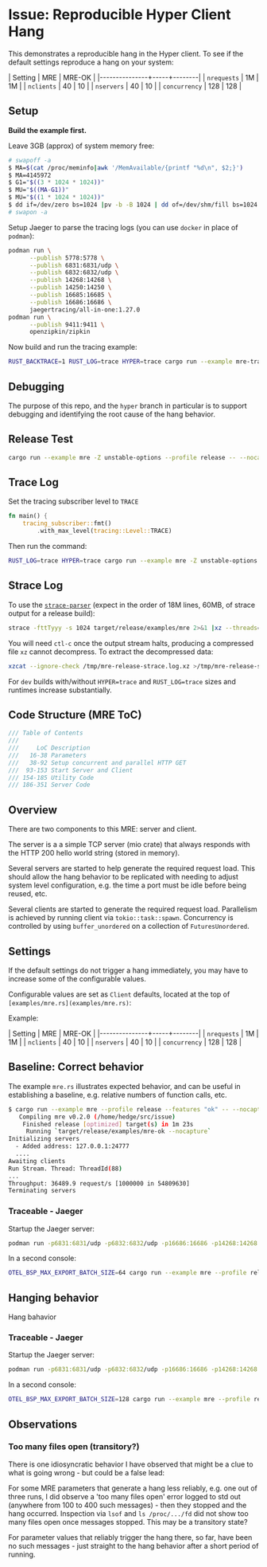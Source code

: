 # Issue: Reproducible Hyper Client Hang

This demonstrates a reproducible hang in the Hyper client.
To see if the default settings reproduce a hang on your system:

| Setting       | MRE | MRE-OK |
|---------------+-----+--------|
| `nrequests`   | 1M  | 1M     |
| `nclients`    | 40  | 10     |
| `nservers`    | 40  | 10     |
| `concurrency` | 128 | 128    |

## Setup

**Build the example first.**

Leave 3GB (approx) of system memory free:

```bash
# swapoff -a
$ MA=$(cat /proc/meminfo|awk '/MemAvailable/{printf "%d\n", $2;}')
$ MA=4145972
$ G1="$((3 * 1024 * 1024))"
$ MU="$((MA-G1))"
$ MU="$((1 * 1024 * 1024))"
$ dd if=/dev/zero bs=1024 |pv -b -B 1024 | dd of=/dev/shm/fill bs=1024 count=$MU
# swapon -a
```

Setup Jaeger to parse the tracing logs (you can use `docker` in place of `podman`):

```bash
podman run \
      --publish 5778:5778 \
      --publish 6831:6831/udp \
      --publish 6832:6832/udp \
      --publish 14268:14268 \
      --publish 14250:14250 \
      --publish 16685:16685 \
      --publish 16686:16686 \
      jaegertracing/all-in-one:1.27.0
podman run \
      --publish 9411:9411 \
      openzipkin/zipkin
```

Now build and run the tracing example:

```bash
RUST_BACKTRACE=1 RUST_LOG=trace HYPER=trace cargo run --example mre-tracing -Z unstable-options --profile dev -- --nocapture &> mre-tracing.log
```

## Debugging

The purpose of this repo, and the `hyper` branch in particular is to support
debugging and identifying the root cause of the hang behavior.

## Release Test

```bash
cargo run --example mre -Z unstable-options --profile release -- --nocapture &> mre-notrace.log
```

## Trace Log

Set the tracing subscriber level to `TRACE`

```rust
fn main() {
    tracing_subscriber::fmt()
        .with_max_level(tracing::Level::TRACE)
```

Then run the command:

```bash
RUST_LOG=trace HYPER=trace cargo run --example mre -Z unstable-options --profile dev -- --nocapture &> mre-trace.log
```

## Strace Log

To use the [`strace-parser`](https://gitlab.com/gitlab-com/support/toolbox/strace-parser)
(expect in the order of 18M lines, 60MB, of strace output for a release build):

```bash
strace -fttTyyy -s 1024 target/release/examples/mre 2>&1 |xz --threads=0 --compress --extreme /tmp/mre-release-strace.log.xz
```

You will need `ctl-c` once the output stream halts, producing a compressed
file `xz` cannot decompress.
To extract the decompressed data:

```bash
xzcat --ignore-check /tmp/mre-release-strace.log.xz >/tmp/mre-release-strace.log
```

For `dev` builds with/without `HYPER=trace` and `RUST_LOG=trace` sizes and runtimes
increase substantially.

## Code Structure (MRE ToC)

```rust
/// Table of Contents
///
///     LoC Description
///   16-38 Parameters
///   38-92 Setup concurrent and parallel HTTP GET
///  93-153 Start Server and Client
/// 154-185 Utility Code
/// 186-351 Server Code
```

## Overview

There are two components to this MRE: server and client.

The server is a  a simple TCP server (mio crate) that always responds with
the HTTP 200 hello world string (stored in memory).

Several servers are started to help generate the required request load.
This should allow the hang behavior to be replicated with needing to adjust
system level configuration, e.g. the time a port must be idle before being
reused, etc.

Several clients are started to generate the required request load.
Parallelism is achieved by running client via `tokio::task::spawn`.
Concurrency is controlled by using `buffer_unordered` on a collection of
`FuturesUnordered`.

## Settings

If the default settings do not trigger a hang immediately, you may have to
increase some of the configurable values.

Configurable values are set as `Client` defaults, located at the top
of `[examples/mre.rs](examples/mre.rs)`:

Example:

| Setting       | MRE | MRE-OK |
|---------------+-----+--------|
| `nrequests`   | 1M  | 1M     |
| `nclients`    | 40  | 10     |
| `nservers`    | 40  | 10     |
| `concurrency` | 128 | 128    |

## Baseline: Correct behavior

The example `mre.rs` illustrates expected behavior, and can be useful in
establishing a baseline, e.g. relative numbers of function calls, etc.

```bash
$ cargo run --example mre --profile release --features "ok" -- --nocapture &> mre-ok.log
   Compiling mre v0.2.0 (/home/hedge/src/issue)
    Finished release [optimized] target(s) in 1m 23s
     Running `target/release/examples/mre-ok --nocapture`
Initializing servers
  - Added address: 127.0.0.1:24777
  ....
Awaiting clients
Run Stream. Thread: ThreadId(88)
...
Throughput: 36489.9 request/s [1000000 in 54809630]
Terminating servers
```

### Traceable - Jaeger

Startup the Jaeger server:

```bash
podman run -p6831:6831/udp -p6832:6832/udp -p16686:16686 -p14268:14268 jaegertracing/all-in-one:latest
```

In a second console:

```bash
OTEL_BSP_MAX_EXPORT_BATCH_SIZE=64 cargo run --example mre --profile release --features=ok,traceable  -- --nocapture &> mre-ok-traceable.log
```

## Hanging behavior

Hang bahavior
### Traceable - Jaeger

Startup the Jaeger server:

```bash
podman run -p6831:6831/udp -p6832:6832/udp -p16686:16686 -p14268:14268 jaegertracing/all-in-one:latest
```

In a second console:

```bash
OTEL_BSP_MAX_EXPORT_BATCH_SIZE=128 cargo run --example mre --profile release --features "ok, traceable"  -- --nocapture &> mre-ok-traceable.log
```

## Observations

### Too many files open (transitory?)

There is one idiosyncratic behavior I have observed that might be a clue to
what is going wrong - but could be a false lead:

For some MRE parameters that generate a hang less reliably, e.g. one out of
three runs, I did observe a 'too many files open' error logged to std out
(anywhere from 100 to 400 such messages) - then they stopped and the hang
occurred. Inspection via `lsof` and `ls /proc/.../fd` did not show too many
files open once messages stopped.  This may be a transitory state?

For parameter values that reliably trigger the hang there, so far, have been
no such messages - just straight to the hang behavior after a short period
of running.
